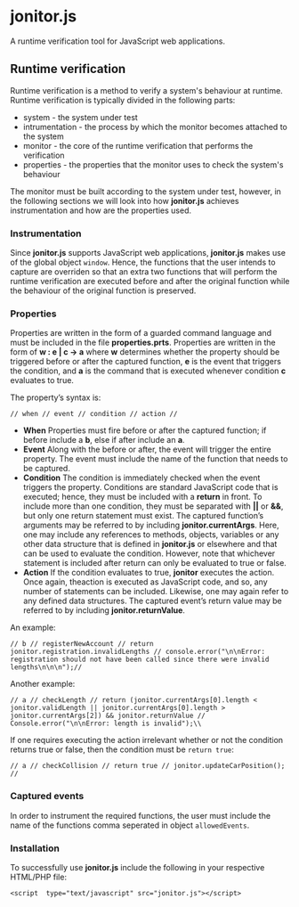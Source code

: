# jonitor.js
A runtime verification tool for JavaScript web applications.



## Runtime verification

Runtime verification is a method to verify a system's behaviour at runtime. Runtime verification is typically divided in the following parts:

* system - the system under test
* intrumentation - the process by which the monitor becomes attached to the system
* monitor - the core of the runtime verification that performs the verification
* properties - the properties that the monitor uses to check the system's behaviour

The monitor must be built according to the system under test, however, in the following sections we will look into how **jonitor.js** achieves instrumentation and how are the properties used.

### Instrumentation

Since **jonitor.js** supports JavaScript web applications, **jonitor.js** makes use of the global object `window`. Hence, the functions that the user intends to capture are overriden so that an extra two functions that will perform the runtime verification are executed before and after the original function while the behaviour of the original function is preserved.

### Properties

Properties are written in the form of a guarded command language and must be included in the file **properties.prts**. Properties are written in the form of **w : e | c -> a** where **w** determines whether the property should be triggered before or after the captured function, **e** is the event that triggers the condition, and **a** is the command that is executed whenever condition **c** evaluates to true.

The property’s syntax is:

```
// when // event // condition // action //
```
* **When** Properties must fire before or after the captured function; if before include a **b**, else if after include an **a**.
* **Event**  Along with the before or after, the event will trigger the entire property. The event must include the name of the function that needs to be captured.
* **Condition** The condition is immediately checked when the event triggers the property. Conditions are standard JavaScript code that is executed; hence, they must be included with a **return** in front. To include more than one condition, they must be separated with **||** or **&&**, but only one return statement must exist. The captured function’s arguments may be referred to by including **jonitor.currentArgs**. Here, one may include any references to methods, objects, variables or any other data structure that is defined in **jonitor.js** or elsewhere and that can be used to evaluate the condition. However, note that whichever statement is included after return can only be evaluated to true or false.
* **Action** If the condition evaluates to true, **jonitor** executes the action. Once again, theaction is executed as JavaScript code, and so, any number of statements can be included. Likewise, one may again refer to any defined data structures. The captured event’s return value may be referred to by including **jonitor.returnValue**.

An example:
```
// b // registerNewAccount // return jonitor.registration.invalidLengths // console.error("\n\nError: registration should not have been called since there were invalid lengths\n\n\n");//
```
Another example:

```
// a // checkLength // return (jonitor.currentArgs[0].length < jonitor.validLength || jonitor.currentArgs[0].length > jonitor.currentArgs[2]) && jonitor.returnValue // Console.error("\n\nError: length is invalid");\\
```

If one requires executing the action irrelevant whether or not the condition returns true
or false, then the condition must be `return true`:

```
// a // checkCollision // return true // jonitor.updateCarPosition(); //
```

### Captured events

In order to instrument the required functions, the user must include the name of the functions comma seperated in object `allowedEvents`.

### Installation

To successfully use **jonitor.js** include the following in your respective HTML/PHP file:

```
<script  type="text/javascript" src="jonitor.js"></script>
```
